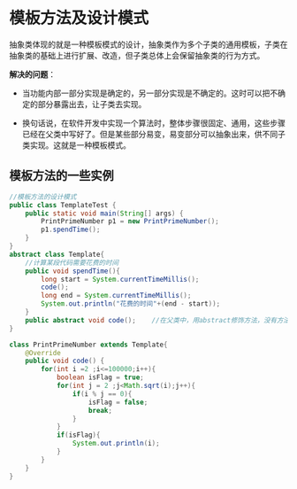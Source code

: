 # 模板方法及设计模式

抽象类体现的就是一种模板模式的设计，抽象类作为多个子类的通用模板，子类在抽象类的基础上进行扩展、改造，但子类总体上会保留抽象类的行为方式。

**解决的问题**：

- 当功能内部一部分实现是确定的，另一部分实现是不确定的。这时可以把不确定的部分暴露出去，让子类去实现。

- 换句话说，在软件开发中实现一个算法时，整体步骤很固定、通用，这些步骤已经在父类中写好了。但是某些部分易变，易变部分可以抽象出来，供不同子类实现。这就是一种模板模式。

## 模板方法的一些实例

````java
//模板方法的设计模式
public class TemplateTest {
    public static void main(String[] args) {
        PrintPrimeNumber p1 = new PrintPrimeNumber();
        p1.spendTime();
    }
}
abstract class Template{
    //计算某段代码需要花费的时间
    public void spendTime(){
        long start = System.currentTimeMillis();
        code();
        long end = System.currentTimeMillis();
        System.out.println("花费的时间"+(end - start));
    }
    public abstract void code();	//在父类中，用abstract修饰方法，没有方法体。
}

class PrintPrimeNumber extends Template{
    @Override
    public void code() {
        for(int i =2 ;i<=100000;i++){
            boolean isFlag = true;
            for(int j = 2 ;j<Math.sqrt(i);j++){
                if(i % j == 0){
                    isFlag = false;
                    break;
                }
            }
            if(isFlag){
                System.out.println(i);
            }
        }
    }
}
````

